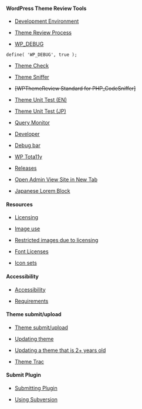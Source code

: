 #### WordPress Theme Review Tools

* [Development Environment](https://developer.wordpress.org/themes/getting-started/setting-up-a-development-environment/)

* [Theme Review Process](https://make.wordpress.org/themes/handbook/review/)

* [WP_DEBUG](https://developer.wordpress.org/themes/getting-started/setting-up-a-development-environment/#wp_debug)  

``` 
define( 'WP_DEBUG', true ); 
```

* [Theme Check](https://wordpress.org/plugins/theme-check/)

* [Theme Sniffer](https://github.com/WPTT/theme-sniffer)

* <del>[WPThemeReview Standard for PHP_CodeSniffer]</del>

* [Theme Unit Test (EN)](https://github.com/WPTT/theme-unit-test)

* [Theme Unit Test (JP)](https://github.com/jawordpressorg/theme-test-data-ja)

* [Query Monitor](https://wordpress.org/plugins/query-monitor/)

* [Developer](https://wordpress.org/plugins/developer/)

* [Debug bar](https://wordpress.org/plugins/debug-bar/)

* [WP Tota11y](https://wordpress.org/plugins/wp-tota11y/)

* [Releases](https://wordpress.org/download/releases/)

* [Open Admin View Site in New Tab](https://wordpress.org/plugins/open-admin-view-site-in-new-tab/)

* [Japanese Lorem Block](https://wordpress.org/plugins/japanese-lorem-block/)

#### Resources

* [Licensing](https://make.wordpress.org/themes/handbook/review/resources/#licenses-bundled-resources)

* [Image use](https://make.wordpress.org/themes/handbook/review/resources/#recommended-websites-for-images)

* [Restricted images due to licensing](https://make.wordpress.org/themes/handbook/review/resources/#restricted-websites)

* [Font Licenses](https://make.wordpress.org/themes/handbook/review/resources/#gpl-compatible-font-licenses)

* [Icon sets](https://make.wordpress.org/themes/handbook/review/resources/#gpl-compatible-icon-sets)


#### Accessibility

* [Accessibility](https://make.wordpress.org/themes/handbook/review/accessibility/)

* [Requirements](https://make.wordpress.org/themes/handbook/review/accessibility/required/)

#### Theme submit/upload

* [Theme submit/upload](https://wordpress.org/themes/getting-started/)

* [Updating theme](https://developer.wordpress.org/themes/release/submitting-your-theme-to-wordpress-org/#updating-your-theme)

* [Updating a theme that is 2+ years old ](https://wordpress.slack.com/archives/C02RP4Y3K/p1602761401462900)

* [Theme Trac](https://themes.trac.wordpress.org/query?priority=new+theme&status=new&status=reviewing&priority=previously+reviewed&keywords=!~child-theme&col=id&col=summary&col=status&col=time&col=changetime&col=reporter&report=2&order=time&owner=)


#### Submit Plugin

* [Submitting Plugin](https://developer.wordpress.org/plugins/wordpress-org/planning-your-plugin/)

* [Using Subversion](https://developer.wordpress.org/plugins/wordpress-org/how-to-use-subversion/)













